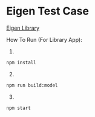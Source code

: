 # Eigen Test Case

[Eigen Library](https://github.com/permaficus/egn-case/tree/main/eigen-library)

How To Run (For Library App):

1.

```sh
npm install
```

2.

```sh
npm run build:model
```

3.

```sh
npm start
```